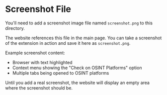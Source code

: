 # Screenshot File

You'll need to add a screenshot image file named `screenshot.png` to this directory.

The website references this file in the main page. You can take a screenshot of the extension in action and save it here as `screenshot.png`.

Example screenshot content:
- Browser with text highlighted
- Context menu showing the "Check on OSINT Platforms" option
- Multiple tabs being opened to OSINT platforms

Until you add a real screenshot, the website will display an empty area where the screenshot should be.
